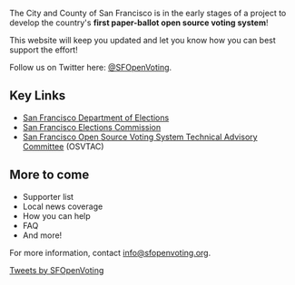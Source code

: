 The City and County of San Francisco is in the early stages of a project
to develop the country's **first paper-ballot open source voting system**!

This website will keep you updated and let you know how you can best
support the effort!

Follow us on Twitter here: [@SFOpenVoting][SFOpenVoting-twitter].

## Key Links

* [San Francisco Department of Elections][sf-department-of-elections]
* [San Francisco Elections Commission][sf-elections-commission]
* [San Francisco Open Source Voting System Technical Advisory
  Committee][osvtac] (OSVTAC)


## More to come

* Supporter list
* Local news coverage
* How you can help
* FAQ
* And more!

For more information, contact <info@sfopenvoting.org>.

<a class="twitter-timeline" data-width="400" data-height="800" href="https://twitter.com/SFOpenVoting?ref_src=twsrc%5Etfw">
Tweets by SFOpenVoting</a>
<script async src="//platform.twitter.com/widgets.js" charset="utf-8">
</script>


[sf-department-of-elections]: https://sfelections.org
[sf-elections-commission]: https://sfgov.org/electionscommission
[osvtac]: https://osvtac.github.io/
[SFOpenVoting-twitter]: https://twitter.com/SFOpenVoting
